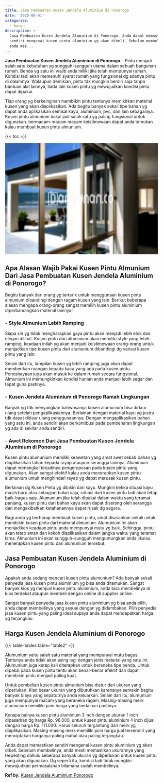 ```yaml
---
title: Jasa Pembuatan Kusen Jendela Aluminium di Ponorogo
date: '2025-06-01'
categories:
  - harga
description: >-
  Jasa Pembuatan Kusen Jendela Aluminium di Ponorogo. Anda dapat memastikan
  sendiri mengenai kusen pintu aluminium yg akan dibeli. Sebelum membelinya,
  anda mes...
---
```


**Jasa Pembuatan Kusen Jendela Aluminium di Ponorogo** – Pintu menjadi salah satu kebutuhan yg sungguh-sungguh utama dalam sebuah bangunan rumah. Benda yg satu ini wajib anda miliki jika telah mempunyai rumah. Kondisi tadi akan memenuhi syarat rumah yang fungsional dg adanya pintu di dalamnya. Walaupun demikian, pintu tdk mungkin berdiri saja tanpa bantuan alat lainnya, tiada lain kusen pintu yg mewujudkan kondisi pintu dapat dipakai.

Tiap orang yg berkeinginan membikin pintu tentunya memikirkan material kusen yang akan diaplikasikan. Ada begitu banyak sekali tipe bahan yg dapat anda aplikasikan semisal kayu, aluminium, pvc, dan lain sebagainya. Kusen pintu almunium bakal jadi salah satu yg paling fungsional untuk digunakan. bermacam-macam macam keistimewaan dapat anda temukan kalau membuat kusen pintu almunium.

{{< toc >}}

![Jasa Pembuatan Kusen Jendela Aluminium di Ponorogo](/images/harga-kusen-jendela-alumunium-02.png)

## Apa Alasan Wajib Pakai Kusen Pintu Almunium Dari Jasa Pembuatan Kusen Jendela Aluminium di Ponorogo?

Begitu banyak dari orang yg tertarik untuk menggunaan kusen pintu almunium dibandingi dengan ragam kusen yang lain. Berikut beberapa alasan mengapa orang-orang sangat memilih kusen pintu aluminium diperbandingkan material lainnya!

### \- Style Almunium Lebih Ramping

Siapa sih yg tidak mengharapkan gaya pintu akan menjadi lebih elok dan elegan dilihat. Kusen pintu dari aluminium akan memiliki style yang lebih ramping, keadaan inilah yg akan menjadi keistimewaan orang-orang untuk menjadikan tipe kusen pintu dari alumunium dibandingi dg variasi kusen pintu yang lain.

Selain dari itu, tampilan kusen yg lebih ramping juga akan dapat memberikan ruangan kepada kaca yang ada pada kusen pintu. Pencahayaan juga akan masuk ke dalam rumah secara fungsional. Almunium ini memungkinkan kondisi hunian anda menjadi lebih segar dan tepat guna pastinya.

### \- Kusen Jendela Aluminium di Ponorogo Ramah Lingkungan

Banyak yg tdk menyangkan bahwasanya kusen alumunium bisa didaur ulang setelah pengaplikasiannya. Berlainan dengan material kayu yg justru tdk dapat didaur ulang penggunaannya. Dengan mengaplikasikan bahan yang satu ini, anda sendiri akan berkontibusi pada pembenaran lingkungan yg ada di sekitar anda sendiri.

### \- Awet Rekomen Dari Jasa Pembuatan Kusen Jendela Aluminium di Ponorogo

Kusen pintu alumunium memiliki keawetan yang amat awet sebab bahan yg diaplikasikan tahan kepada rayap ataupun serangga lainnya. Aluminium dapat menangkal terjadinya pengeroposan pada kusen pintu yang digunakan. Akan sangat efektif kalau anda menerapkan kusen pintu alumunium untuk menghindari rayap yg dapat merusak kusen pintu.

Berlainan dg Kusen Pintu yg dibikin dari kayu. Mungkin ketika situasi kayu masih baru atau sebagian bulan saja, situasi dari kusen pintu tadi akan tetap baik-bagus saja. Alumunium jika telah dipakai dalam waktu yang teramat panjang, kusen pintu dari bahan kayu akan dapat diserang oleh serangga dan mengakibatkan ketahanannya dapat rusak dg segera.

Bagi anda yg berharap membuat kusen pintu, amat disarankan sekali untuk membikin kusen pintu dari material almunium. Alumunium ini akan menjadikan keadaan pintu anda mempunyai mutu yg baik. Sehingga, pintu akan tetap aman dan kokoh diaplikasikan dalam jangka waktu yang teramat lama. Almunium ini akan sungguh-sungguh menguntungkan anda jikalau menerapkan kusen pintu dari alumunium tersebut.

## Jasa Pembuatan Kusen Jendela Aluminium di Ponorogo

Apakah anda sedang mencari kusen pintu alumunium? Ada banyak sekali penyedia jasa kusen pintu aluminium yg bisa anda ditemukan. Sangat banyak kios yg menjual kusen pintu aluminium, anda bisa membelinya di kios terdekat ataupun membeli dengan online di supplier online.

Sangat banyak penyedia jasa kusen pintu aluminium yg bisa anda pilih, anda dapat membelinya yang sesuai dengan yg didambakan. Pilih penyedia jasa kusen pintu yang paling ideal supaya anda dapat mendapatkan harga yg terjangkau.

## Harga Kusen Jendela Aluminium di Ponorogo

{{< table-tables table="table2" >}}

Alumunium yaitu salah satu material yang mempunyai mutu bagus. Tentunya anda tidak akan asing lagi dengan jenis material yang satu ini. Alumunium juga kerap kali diterapkan untuk beraneka tipe benda. Untuk dipakai pada kusen pintu tentu akan benar-benar efektif dan dapat membikin pintu menjadi paling kuat.

Untuk pembelian kusen pintu almunium bisa diatur dari ukuran yang diperlukan. Kian besar ukuran yang dibutuhkan karenanya semakin begitu banyak biaya yang sepatutnya anda keluarkan. Selain dari itu, alumunium juga mempunyai macam yang beraneka ragam, Masing-masing merk alumunium memiliki poin harga yang berlainan pastinya.

Kenapa halnya kusen pintu aluminium 3 inch dengan ukuran 1 inch dipasarkan dg harga Rp. 96.000, untuk kusen pintu aluminium 4 inch dijual dengan harga Rp. 111.000. Harus seluruh tergantung dari merk yg diaplikasikan. Masing-masing merk memiliki poin harga jual tersendiri yang menciptakan harganya paling mahal atau paling terjangkau.

Anda dapat memastikan sendiri mengenai kusen pintu aluminium yg akan dibeli. Sebelum membelinya, anda mesti memastikan ukurannya yang terpenting dahulu seberapa banyak ukuran yg diperlukan untuk kusen pintu yang akan digunakan. Dg seperti itu, kondisi tadi tidak mungkin mewujudkan permasalahan bilamana sudah membelinya.

**Ref by:** [Kusen Jendela Aluminium Ponorogo](https://id.wikipedia.org/wiki/Kusen)
